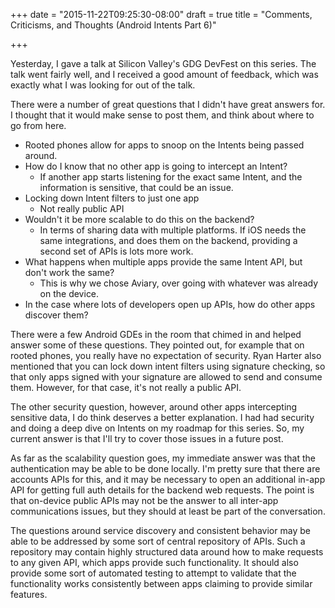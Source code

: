 +++
date = "2015-11-22T09:25:30-08:00"
draft = true
title = "Comments, Criticisms, and Thoughts (Android Intents Part 6)"

+++

Yesterday, I gave a talk at Silicon Valley's GDG DevFest on this series. The talk went fairly well, and I received a good amount of feedback, which was exactly what I was looking for out of the talk.

There were a number of great questions that I didn't have great answers for. I thought that it would make sense to post them, and think about where to go from here.

* Rooted phones allow for apps to snoop on the Intents being passed around.
* How do I know that no other app is going to intercept an Intent?
  * If another app starts listening for the exact same Intent, and the information is sensitive, that could be an issue.
* Locking down Intent filters to just one app
  * Not really public API
* Wouldn't it be more scalable to do this on the backend?
  * In terms of sharing data with multiple platforms. If iOS needs the same integrations, and does them on the backend, providing a second set of APIs is lots more work.
* What happens when multiple apps provide the same Intent API, but don't work the same?
  * This is why we chose Aviary, over going with whatever was already on the device.
* In the case where lots of developers open up APIs, how do other apps discover them?

There were a few Android GDEs in the room that chimed in and helped answer some of these questions. They pointed out, for example that on rooted phones, you really have no expectation of security. Ryan Harter also mentioned that you can lock down intent filters using signature checking, so that only apps signed with your signature are allowed to send and consume them. However, for that case, it's not really a public API.

The other security question, however, around other apps intercepting sensitive data, I do think deserves a better explanation. I had had security and doing a deep dive on Intents on my roadmap for this series. So, my current answer is that I'll try to cover those issues in a future post.

As far as the scalability question goes, my immediate answer was that the authentication may be able to be done locally. I'm pretty sure that there are accounts APIs for this, and it may be necessary to open an additional in-app API for getting full auth details for the backend web requests. The point is that on-device public APIs may not be the answer to all inter-app communications issues, but they should at least be part of the conversation.

The questions around service discovery and consistent behavior may be able to be addressed by some sort of central repository of APIs. Such a repository may contain highly structured data around how to make requests to any given API, which apps provide such functionality. It should also provide some sort of automated testing to attempt to validate that the functionality works consistently between apps claiming to provide similar features.

